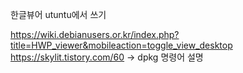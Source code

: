 
한글뷰어 utuntu에서 쓰기

https://wiki.debianusers.or.kr/index.php?title=HWP_viewer&mobileaction=toggle_view_desktop
https://skylit.tistory.com/60 -> dpkg 명령어 설명




